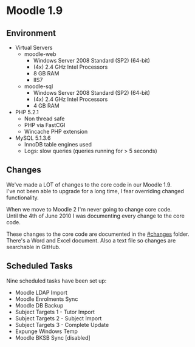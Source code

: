 # Moodle 1.9

## Environment
* Virtual Servers
    * moodle-web
        * Windows Server 2008 Standard (SP2) (64-bit)
        * (4x) 2.4 GHz Intel Processors
        * 8 GB RAM
        * IIS7
    * moodle-sql
        * Windows Server 2008 Standard (SP2) (64-bit)
        * (4x) 2.4 GHz Intel Processors
        * 4 GB RAM
* PHP 5.2.1
    * Non thread safe
    * PHP via FastCGI
    * Wincache PHP extension
* MySQL 5.1.3.6
    * InnoDB table engines used
    * Logs: slow queries (queries running for > 5 seconds)

## Changes
We've made a LOT of changes to the core code in our Moodle 1.9.  
I've not been able to upgrade for a long time, I fear overriding changed functionality.  

When we move to Moodle 2 I'm never going to change core code.  
Until the 4th of June 2010 I was documenting every change to the core code. 

These changes to the core code are documented in the [#changes](/conel/moodle-1.9/tree/master/%23changes) folder.  
There's a Word and Excel document. Also a text file so changes are searchable in GitHub.  

## Scheduled Tasks
Nine scheduled tasks have been set up:  

* Moodle LDAP Import
* Moodle Enrolments Sync
* Moodle DB Backup
* Subject Targets 1 - Tutor Import
* Subject Targets 2 - Subject Import
* Subject Targets 3 - Complete Update
* Expunge Windows Temp
* Moodle BKSB Sync [disabled]
